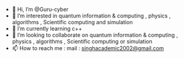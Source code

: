 - 👋 Hi, I’m @Guru-cyber
- 👀 I’m interested in quantum information & computing , physics , algorithms , Scientific computing and simulation
- 🌱 I’m currently learning c++
- 💞️ I’m looking to collaborate on quantum information & computing , physics , algorithms , Scientific computing or simulation
- 📫 How to reach me : mail : singhacademic2002@gmail.com

<!---
Guru-cyber/Guru-cyber is a ✨ special ✨ repository because its `README.md` (this file) appears on your GitHub profile.
You can click the Preview link to take a look at your changes.
--->
